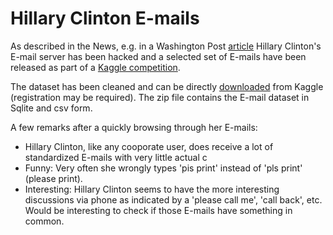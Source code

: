 # Hillary Clinton E-mails

As described in the News, e.g. in a Washington Post [article](https://www.washingtonpost.com/news/the-fix/wp/2015/03/02/hacked-emails-indicate-that-hillary-clinton-used-a-domain-registered-the-day-of-her-senate-hearings) Hillary Clinton's E-mail server has been hacked and a selected set of E-mails have been released as part of a [Kaggle competition](https://www.kaggle.com/c/hillary-clinton-emails).

The dataset has been cleaned and can be directly [downloaded](https://www.kaggle.com/c/hillary-clinton-emails/data) from Kaggle (registration may be required). The zip file contains the E-mail dataset in Sqlite and csv form. 

A few remarks after a quickly browsing through her E-mails:

- Hillary Clinton, like any cooporate user, does receive a lot of standardized E-mails with very little actual c 
- Funny: Very often she wrongly types 'pis print' instead of 'pls print' (please print).
- Interesting: Hillary Clinton seems to have the more interesting discussions via phone as indicated by a 'please call me', 'call back', etc. Would be interesting to check if those E-mails have something in common.


